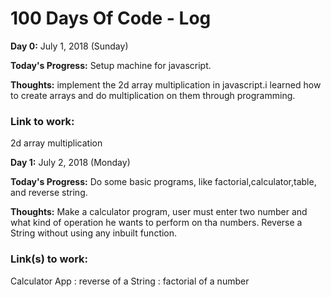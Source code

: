  # 100 Days Of Code - Log
 
 **Day 0:**  July 1, 2018 (Sunday)
 
 **Today's Progress:** Setup machine for javascript.
 
 **Thoughts:** implement the 2d array multiplication in javascript.i learned how to create arrays and do multiplication on them through programming.

### Link to work: 
  2d array multiplication
 
 **Day 1:** July 2, 2018 (Monday)
 
 **Today's Progress:**  Do some basic programs, like factorial,calculator,table, and reverse string.
 
 **Thoughts:** Make a calculator program, user must enter two number and what kind of operation he wants to perform on tha numbers. Reverse a String without using any inbuilt function.

### Link(s) to work: 
   Calculator App : reverse of a String : factorial of a number
